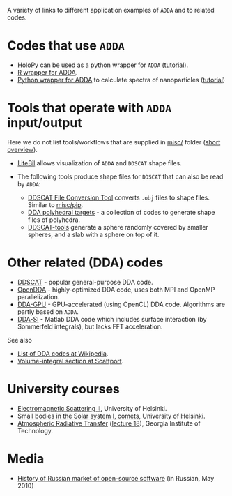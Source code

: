 A variety of links to different application examples of `ADDA` and to related codes.



# Codes that use `ADDA` #
  * [HoloPy](http://launchpad.net/holopy) can be used as a python wrapper for `ADDA` ([tutorial](http://manoharan.seas.harvard.edu/holopy/users/dda_tutorial.html)).
  * [R wrapper for ADDA](https://github.com/baptiste/adda/wiki/wrapper_primer).
  * [Python wrapper for ADDA](https://github.com/aquilesC/plasmon_adda) to calculate spectra of nanoparticles ([tutorial](https://www.aquicarattino.com/science/plasmon-resonance/))

# Tools that operate with `ADDA` input/output #
Here we do not list tools/workflows that are supplied in [misc/](http://code.google.com/p/a-dda/source/browse/#svn%2Ftrunk%2Fmisc) folder ([short overview](PackageDescription.md)).

  * [LiteBil](http://users.abo.fi/jkniivil/litebil/) allows visualization of `ADDA` and `DDSCAT` shape files.

  * The following tools produce shape files for `DDSCAT` that can also be read by `ADDA`:
    * [DDSCAT File Conversion Tool](http://nanohub.org/resources/ddaconvert) converts `.obj` files to shape files. Similar to [misc/pip](http://a-dda.googlecode.com/svn/trunk/misc/pip/).
    * [DDA polyhedral targets](http://www.fisica.unam.mx/cecilia/codes.html) - a collection of codes to generate shape files of polyhedra.
    * [DDSCAT-tools](http://github.com/feranick/ddscat-tools) generate a sphere randomly covered by smaller spheres, and a slab with a sphere on top of it.

# Other related (DDA) codes #
  * [DDSCAT](http://code.google.com/p/ddscat/) - popular general-purpose DDA code.
  * [OpenDDA](http://www.opendda.org/) - highly-optimized DDA code, uses both MPI and OpenMP parallelization.
  * [DDA-GPU](http://github.com/steffen-kiess/dda) - GPU-accelerated (using OpenCL) DDA code. Algorithms are partly based on `ADDA`.
  * [DDA-SI](http://code.google.com/p/dda-si/) - Matlab DDA code which includes surface interaction (by Sommerfeld integrals), but lacks FFT acceleration.

See also
  * [List of DDA codes at Wikipedia](http://en.wikipedia.org/wiki/Discrete_dipole_approximation_codes).
  * [Volume-integral section at Scattport](http://www.scattport.org/index.php/light-scattering-software/volume-integral).

# University courses #
  * [Electromagnetic Scattering II](http://wiki.helsinki.fi/display/53825/Electromagnetic+Scattering+II), University of Helsinki.
  * [Small bodies in the Solar system I, comets](http://wiki.helsinki.fi/display/PSR/Comets), University of Helsinki.
  * [Atmospheric Radiative Transfer](http://irina.eas.gatech.edu/EAS8803_SPRING2012/) ([lecture 18](http://irina.eas.gatech.edu/EAS8803_SPRING2012/Lec18.pdf)), Georgia Institute of Technology.

# Media #
  * [History of Russian market of open-source software](http://www.opennet.ru/docs/RUS/fss_history2/) (in Russian, May 2010)
